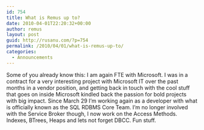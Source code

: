 ```yaml
---
id: 754
title: What is Remus up to?
date: 2010-04-01T22:20:32+00:00
author: remus
layout: post
guid: http://rusanu.com/?p=754
permalink: /2010/04/01/what-is-remus-up-to/
categories:
  - Announcements
---
```

Some of you already know this: I am again FTE with Microsoft. I was in a contract for a very interesting project with Microsoft IT over the past months in a vendor position, and getting back in touch with the cool stuff that goes on inside Microsoft kindled back the passion for bold projects with big impact. Since March 29 I&#8217;m working again as a developer with what is officially known as the SQL RDBMS Core Team. I&#8217;m no longer involved with the Service Broker though, I now work on the Access Methods. Indexes, BTrees, Heaps and lets not forget DBCC. Fun stuff.
